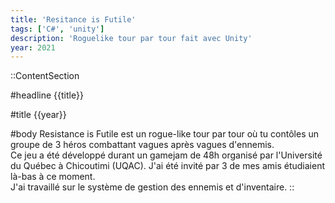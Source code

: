 ```yaml
---
title: 'Resitance is Futile'
tags: ['C#', 'unity']
description: 'Roguelike tour par tour fait avec Unity'
year: 2021
---
```


::ContentSection

#headline
{{title}}

#title
{{year}}

#body
Resistance is Futile est un rogue-like tour par tour où tu contôles un groupe de 3 héros combattant vagues après vagues d'ennemis.  
Ce jeu a été développé durant un gamejam de 48h organisé par l'Université du Québec à Chicoutimi (UQAC). J'ai été invité par 3 de mes amis étudiaient là-bas à ce moment.  
J'ai travaillé sur le système de gestion des ennemis et d'inventaire.
::
